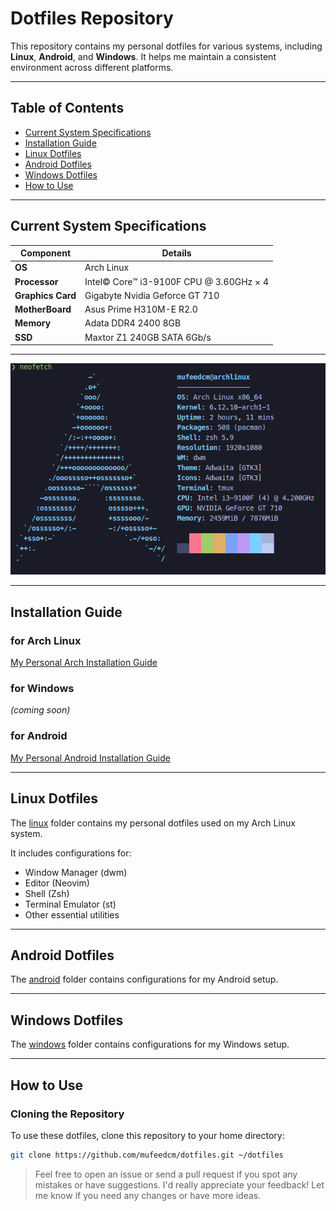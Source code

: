 # Dotfiles Repository

This repository contains my personal dotfiles for various systems, including **Linux**, **Android**, and **Windows**. It helps me maintain a consistent environment across different platforms.

---

## Table of Contents

- [Current System Specifications](#current-system-specifications)
- [Installation Guide](#installation-guide)
- [Linux Dotfiles](#linux-dotfiles)
- [Android Dotfiles](#android-dotfiles)
- [Windows Dotfiles](#windows-dotfiles)
- [How to Use](#how-to-use)

---

## Current System Specifications

| **Component**           | **Details**                                     |
|-------------------------|-------------------------------------------------|
| **OS**                  | Arch Linux | Windows | Termux                    |
| **Processor**           | Intel© Core™ i3-9100F CPU @ 3.60GHz × 4         |
| **Graphics Card**       | Gigabyte Nvidia Geforce GT 710                  |
| **MotherBoard**         | Asus Prime H310M-E R2.0                         |
| **Memory**              | Adata DDR4 2400 8GB                             |
| **SSD**                 | Maxtor Z1 240GB SATA 6Gb/s                      |

---

![neofetch](./linux/neofetch.png)

---

## Installation Guide

### for Arch Linux
[My Personal Arch Installation Guide](./linux/archinstall.md)

### for Windows
*(coming soon)*

### for Android
[My Personal Android Installation Guide](./android/README.md)

---

## Linux Dotfiles

The [linux](./linux/) folder contains my personal dotfiles used on my Arch Linux system.

It includes configurations for:
- Window Manager (dwm)
- Editor (Neovim)
- Shell (Zsh)
- Terminal Emulator (st)
- Other essential utilities

---

## Android Dotfiles

The [android](./android/) folder contains configurations for my Android setup.

---

## Windows Dotfiles

The [windows](./windows/) folder contains configurations for my Windows setup.

---

## How to Use

### Cloning the Repository

To use these dotfiles, clone this repository to your home directory:

```bash
git clone https://github.com/mufeedcm/dotfiles.git ~/dotfiles
```

>Feel free to open an issue or send a pull request if you spot any mistakes or have suggestions. I'd really appreciate your feedback! Let me know if you need any changes or have more ideas.
